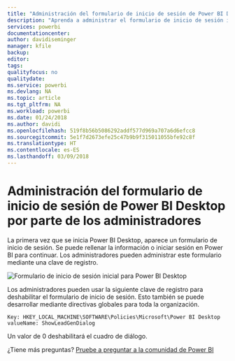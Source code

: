 ```yaml
---
title: "Administración del formulario de inicio de sesión de Power BI Desktop por parte de los administradores"
description: "Aprenda a administrar el formulario de inicio de sesión inicial al abrir Power BI Desktop."
services: powerbi
documentationcenter: 
author: davidiseminger
manager: kfile
backup: 
editor: 
tags: 
qualityfocus: no
qualitydate: 
ms.service: powerbi
ms.devlang: NA
ms.topic: article
ms.tgt_pltfrm: NA
ms.workload: powerbi
ms.date: 01/24/2018
ms.author: davidi
ms.openlocfilehash: 519f8b56b5086292addf577d969a707a6d6efcc8
ms.sourcegitcommit: 5e1f7d2673efe25c47b9b9f315011055bfe92c8f
ms.translationtype: HT
ms.contentlocale: es-ES
ms.lasthandoff: 03/09/2018
---
```

# <a name="how-administrators-can-manage-the-power-bi-desktop-sign-in-form"></a>Administración del formulario de inicio de sesión de Power BI Desktop por parte de los administradores
La primera vez que se inicia Power BI Desktop, aparece un formulario de inicio de sesión. Se puede rellenar la información o iniciar sesión en Power BI para continuar. Los administradores pueden administrar este formulario mediante una clave de registro. 

![Formulario de inicio de sesión inicial para Power BI Desktop](media/desktop-admin-sign-in-form/sign-in-form.png)

Los administradores pueden usar la siguiente clave de registro para deshabilitar el formulario de inicio de sesión. Esto también se puede desarrollar mediante directivas globales para toda la organización.

```
Key: HKEY_LOCAL_MACHINE\SOFTWARE\Policies\Microsoft\Power BI Desktop
valueName: ShowLeadGenDialog
```

Un valor de 0 deshabilitará el cuadro de diálogo.

¿Tiene más preguntas? [Pruebe a preguntar a la comunidad de Power BI](http://community.powerbi.com/)

